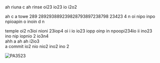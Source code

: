 ah
  riuna c
  ah     rinse oi23 io23 io i2o2

  ah c
   a  towe  289 289293889239828793897238798 23423 4 n oi nipo inpo npioapin o inoin d n

temple oi2 n3ioi nioni 23iop4 oi i io io23 iopp oinp in npoopi234io  ii ino23 ino nip iopnio 2 io3n4  
 ahh
 a
 ah
 ah i2io3  
  a      commit io2 nio nio2 ino2 ino 2 

![PA3523](https://github.com/DarkEvamSar/romulus-planet/assets/160559076/00e24626-ac42-4f64-98e3-0f3002e0fdc5)
